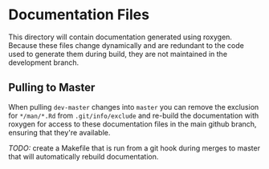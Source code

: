 # Documentation Files

This directory will contain documentation generated using roxygen. Because these files change dynamically and are redundant to the code used to generate them during build, they are not maintained in the development branch.

## Pulling to Master

When pulling `dev-master` changes into `master` you can remove the exclusion for `*/man/*.Rd` from `.git/info/exclude` and re-build the documentation with roxygen for access to these documentation files in the main github branch, ensuring that they're available. 

*TODO:* create a Makefile that is run from a git hook during merges to master that will automatically rebuild documentation.
